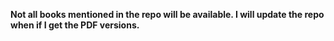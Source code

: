 **Not all books mentioned in the repo will be available. I will update the repo when if I get the PDF versions.**
